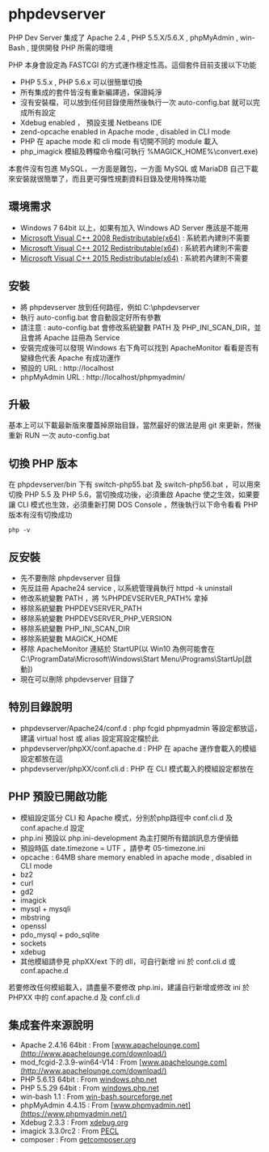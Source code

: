 phpdevserver
============

PHP Dev Server 集成了 Apache 2.4 , PHP 5.5.X/5.6.X , phpMyAdmin , win-Bash , 提供開發 PHP 所需的環境

PHP 本身會設定為 FASTCGI 的方式運作穩定性高。這個套件目前支援以下功能

- PHP 5.5.x , PHP 5.6.x 可以很簡單切換
- 所有集成的套件皆沒有重新編譯過，保證純淨
- 沒有安裝檔，可以放到任何目錄使用然後執行一次 auto-config.bat 就可以完成所有設定
- Xdebug enabled ， 預設支援 Netbeans IDE
- zend-opcache enabled in Apache mode , disabled in CLI mode
- PHP 在 apache mode 和 cli mode 有切開不同的 module 載入
- php\_imagick 模組及轉檔命令檔(可執行 %MAGICK\_HOME%\convert.exe)

本套件沒有包進 MySQL，一方面是難包，一方面 MySQL 或 MariaDB 自己下載來安裝就很簡單了，而且更可彈性規劃資料目錄及使用特殊功能

## 環境需求 ##

- Windows 7 64bit 以上，如果有加入 Windows AD Server 應該是不能用
- [Microsoft Visual C++ 2008 Redistributable(x64)](http://https://www.microsoft.com/zh-tw/download/details.aspx?id=2092) : 系統若內建則不需要
- [Microsoft Visual C++ 2012 Redistributable(x64)](https://www.microsoft.com/zh-TW/download/details.aspx?id=30679) : 系統若內建則不需要
- [Microsoft Visual C++ 2015 Redistributable(x64)](https://www.microsoft.com/en-us/download/details.aspx?id=48145) : 系統若內建則不需要

## 安裝 ##

- 將 phpdevserver 放到任何路徑，例如 C:\phpdevserver
- 執行 auto-config.bat 會自動設定好所有參數
- 請注意 : auto-config.bat 會修改系統變數 PATH 及 PHP\_INI\_SCAN\_DIR，並且會將 Apache 註冊為 Service
- 安裝完成後可以發現 Windows 右下角可以找到 ApacheMonitor 看看是否有變綠色代表 Apache 有成功運作
- 預設的 URL : http://localhost
- phpMyAdmin URL : http://localhost/phpmyadmin/

## 升級 ##

基本上可以下載最新版來覆蓋掉原始目錄，當然最好的做法是用 git 來更新，然後重新 RUN 一次 auto-config.bat


## 切換 PHP 版本 ##

在 phpdevserver/bin 下有 switch-php55.bat 及 switch-php56.bat ，可以用來切換 PHP 5.5 及 PHP 5.6，當切換成功後，必須重啟 Apache 使之生效，如果要讓 CLI 模式也生效，必須重新打開 DOS Console ，然後執行以下命令看看 PHP 版本有沒有切換成功

    php -v



## 反安裝 ##

- 先不要刪除 phpdevserver 目錄
- 先反註冊 Apache24 service , 以系統管理員執行 httpd -k uninstall
- 修改系統變數 PATH ，將 %PHPDEVSERVER_PATH% 拿掉
- 移除系統變數 PHPDEVSERVER_PATH
- 移除系統變數 PHPDEVSERVER\_PHP\_VERSION
- 移除系統變數 PHP\_INI\_SCAN_DIR
- 移除系統變數 MAGICK\_HOME
- 移除 ApacheMonitor 連結於 StartUP(以 Win10 為例可能會在 C:\ProgramData\Microsoft\Windows\Start Menu\Programs\StartUp[啟動])
- 現在可以刪除 phpdevserver 目錄了


## 特別目錄說明 ##

- phpdevserver/Apache24/conf.d : php fcgid phpmyadmin 等設定都放這，建議 virtual host 或 alias 設定寫設定檔於此
- phpdevserver/phpXX/conf.apache.d : PHP 在 apache 運作會載入的模組設定都放在這
- phpdevserver/phpXX/conf.cli.d : PHP 在 CLI 模式載入的模組設定都放在

## PHP 預設已開啟功能 ##

- 模組設定區分 CLI 和 Apache 模式，分別於php路徑中 conf.cli.d 及 conf.apache.d 設定
- php.ini 預設以 php.ini-development 為主打開所有錯誤訊息方便偵錯
- 預設時區 date.timezone = UTF ，請參考 05-timezone.ini
- opcache : 64MB share memory enabled in apache mode , disabled in CLI mode
- bz2
- curl
- gd2
- imagick
- mysql + mysqli
- mbstring
- openssl
- pdo_mysql + pdo_sqlite
- sockets
- xdebug
- 其他模組請參見 phpXX/ext 下的 dll，可自行新增 ini 於 conf.cli.d 或 conf.apache.d

若要修改任何模組載入，請盡量不要修改 php.ini，建議自行新增或修改 ini 於 PHPXX 中的 conf.apache.d 及 conf.cli.d

## 集成套件來源說明 ##

- Apache 2.4.16 64bit : From [www.apachelounge.com](http://www.apachelounge.com/download/)
- mod_fcgid-2.3.9-win64-V14 : From [www.apachelounge.com](http://www.apachelounge.com/download/)
- PHP 5.6.13 64bit : From [windows.php.net](http://windows.php.net/download/)
- PHP 5.5.29 64bit : From [windows.php.net](http://windows.php.net/download/)
- win-bash 1.1 : From [win-bash.sourceforge.net](http://win-bash.sourceforge.net/)
- phpMyAdmin 4.4.15 : From [www.phpmyadmin.net](https://www.phpmyadmin.net/)
- Xdebug 2.3.3 : From [xdebug.org](http://xdebug.org/)
- imagick 3.3.0rc2 : From [PECL](http://windows.php.net/downloads/pecl/releases/imagick/)
- composer : From [getcomposer.org](https://getcomposer.org )
